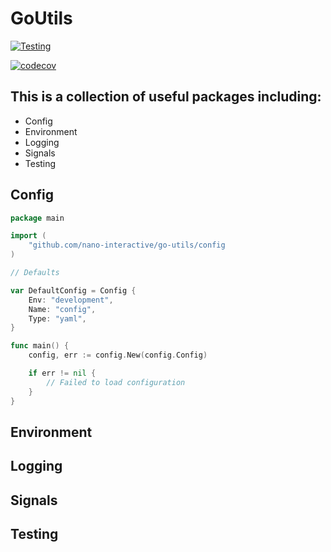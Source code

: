 # GoUtils

[![Testing](https://github.com/nano-interactive/go-utils/actions/workflows/test.yml/badge.svg)](https://github.com/nano-interactive/go-utils/actions/workflows/test.yml)

[![codecov](https://codecov.io/gh/nano-interactive/go-utils/branch/master/graph/badge.svg?token=JQTAGQ11DS)](https://codecov.io/gh/nano-interactive/go-utils)

## This is a collection of useful packages including:

- Config
- Environment
- Logging
- Signals
- Testing

## Config

```go
package main

import (
    "github.com/nano-interactive/go-utils/config
)

// Defaults

var DefaultConfig = Config {
    Env: "development",
    Name: "config",
    Type: "yaml",
}

func main() {
    config, err := config.New(config.Config)

    if err != nil {
        // Failed to load configuration
    }
}

```

## Environment

## Logging

## Signals

## Testing
